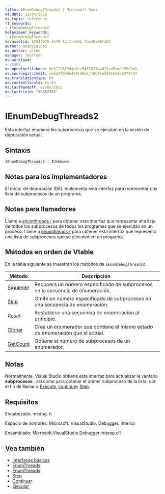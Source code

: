 ```yaml
---
title: IEnumDebugThreads2 | Microsoft Docs
ms.date: 11/04/2016
ms.topic: reference
f1_keywords:
- IEnumDebugThreads2
helpviewer_keywords:
- IEnumDebugThreads2
ms.assetid: 1854f078-3b49-42c2-b65b-33e3b506fd63
author: acangialosi
ms.author: anthc
manager: jmartens
ms.workload:
- vssdk
ms.openlocfilehash: 6e3771545d4a5fe545382344d17ed5ea929999d1
ms.sourcegitcommit: ae6d47b09a439cd0e13180f5e89510e3e347fd47
ms.translationtype: MT
ms.contentlocale: es-ES
ms.lasthandoff: 02/08/2021
ms.locfileid: "99852783"
---
```

# <a name="ienumdebugthreads2"></a>IEnumDebugThreads2
Esta interfaz enumera los subprocesos que se ejecutan en la sesión de depuración actual.

## <a name="syntax"></a>Sintaxis

```
IEnumDebugThreads2 : IUnknown
```

## <a name="notes-for-implementers"></a>Notas para los implementadores
 El motor de depuración (DE) implementa esta interfaz para representar una lista de subprocesos de un programa.

## <a name="notes-for-callers"></a>Notas para llamadores
 Llame a [enumthreads (](../../../extensibility/debugger/reference/idebugprocess2-enumthreads.md) para obtener esta interfaz que representa una lista de todos los subprocesos de todos los programas que se ejecutan en un proceso. Llame a [enumthreads (](../../../extensibility/debugger/reference/idebugprogram2-enumthreads.md) para obtener esta interfaz que representa una lista de subprocesos que se ejecutan en un programa.

## <a name="methods-in-vtable-order"></a>Métodos en orden de Vtable
 En la tabla siguiente se muestran los métodos de `IEnumDebugThreads2` .

|Método|Descripción|
|------------|-----------------|
|[Siguiente](../../../extensibility/debugger/reference/ienumdebugthreads2-next.md)|Recupera un número especificado de subprocesos en la secuencia de enumeración.|
|[Skip](../../../extensibility/debugger/reference/ienumdebugthreads2-skip.md)|Omite un número especificado de subprocesos en una secuencia de enumeración.|
|[Reset](../../../extensibility/debugger/reference/ienumdebugthreads2-reset.md)|Restablece una secuencia de enumeración al principio.|
|[Clonar](../../../extensibility/debugger/reference/ienumdebugthreads2-clone.md)|Crea un enumerador que contiene el mismo estado de enumeración que el actual.|
|[GetCount](../../../extensibility/debugger/reference/ienumdebugthreads2-getcount.md)|Obtiene el número de subprocesos de un enumerador.|

## <a name="remarks"></a>Notas
 Normalmente, Visual Studio obtiene esta interfaz para actualizar la ventana **subprocesos** , así como para obtener el primer subproceso de la lista, con el fin de llamar a [Execute](../../../extensibility/debugger/reference/idebugprocess3-execute.md), [continue](../../../extensibility/debugger/reference/idebugprocess3-continue.md)y [Step](../../../extensibility/debugger/reference/idebugprocess3-step.md).

## <a name="requirements"></a>Requisitos
 Encabezado: msdbg. h

 Espacio de nombres: Microsoft. VisualStudio. Debugger. Interop

 Ensamblado: Microsoft.VisualStudio.Debugger.Interop.dll

## <a name="see-also"></a>Vea también
- [Interfaces básicas](../../../extensibility/debugger/reference/core-interfaces.md)
- [EnumThreads](../../../extensibility/debugger/reference/idebugprocess2-enumthreads.md)
- [EnumThreads](../../../extensibility/debugger/reference/idebugprogram2-enumthreads.md)
- [Step](../../../extensibility/debugger/reference/idebugprocess3-step.md)
- [Continuar](../../../extensibility/debugger/reference/idebugprocess3-continue.md)
- [Ejecutar](../../../extensibility/debugger/reference/idebugprocess3-execute.md)
